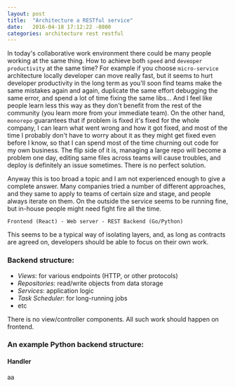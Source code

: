 ```yaml
---
layout: post
title:  "Architecture a RESTful service"
date:   2016-04-18 17:12:22 -0800
categories: architecture rest restful
---
```


In today's collaborative work environment there could be many people working at the same thing. How to achieve both `speed` and `deveoper productivity` at the same time? For example if you choose `micro-service` architecture locally developer can move really fast, but it seems to hurt developer productivity in the long term as you'll soon find teams make the same mistakes again and again, duplicate the same effort debugging the same error, and spend a lot of time fixing the same libs... And I feel like people learn less this way as they don't benefit from the rest of the community (you learn more from your immediate team). On the other hand, `monorepo` guarantees that if problem is fixed it's fixed for the whole company, I can learn what went wrong and how it got fixed, and most of the time I probably don't have to worry about it as they might get fixed even before I know, so that I can spend most of the time churning out code for my own business. The flip side of it is, managing a large repo will become a problem one day, editing same files across teams will cause troubles, and deploy is definitely an issue sometimes. There is no perfect solution.

Anyway this is too broad a topic and I am not experienced enough to give a complete answer. Many companies tried a number of different approaches, and they same to apply to teams of certain size and stage, and people always iterate on them. On the outside the service seems to be running fine, but in-house people might need fight fire all the time.

`Frontend (React) - Web server - REST Backend (Go/Python)`

This seems to be a typical way of isolating layers, and, as long as contracts are agreed on, developers should be able to focus on their own work.

### Backend structure:

 - *Views*: for various endpoints (HTTP, or other protocols)
 - *Repositories*: read/write objects from data storage
 - *Services*: application logic
 - *Task Scheduler*: for long-running jobs
 - etc

There is no view/controller components. All such work should happen on frontend.

### An example Python backend structure:

#### Handler
aa
